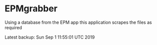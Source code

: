 # EPMgrabber
Using a database from the EPM app this application scrapes the files as required


Latest backup: Sun Sep 1 11:55:01 UTC 2019
